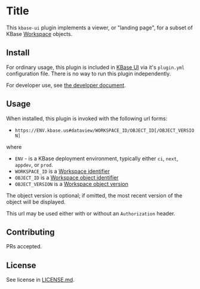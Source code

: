 # Title

This `kbase-ui` plugin implements a viewer, or "landing page", for a subset of KBase [Workspace](https://github.com/kbase/workspace_deluxe) objects.

## Install

For ordinary usage, this plugin is included in [KBase UI](https://github.com/kbase/kbase-ui) via it's `plugin.yml` configuration file. There is no way to run this plugin independently.

For developer use, see [the developer document](docs/development.md).

## Usage

When installed, this plugin is invoked with the following url forms:

- `https://ENV.kbase.us#dataview/WORKSPACE_ID/OBJECT_ID[/OBJECT_VERSION]`

where
- `ENV` - is a KBase deployment environment, typically either `ci`, `next`, `appdev`, or `prod`.
- `WORKSPACE_ID` is a [Workspace identifier](https://github.com/kbase/workspace_deluxe/blob/0964b09a95f9c617547d40c413d57598cd12d04c/workspace.spec#L22)
- `OBJECT_ID` is a [Workspace object identifier](https://github.com/kbase/workspace_deluxe/blob/0964b09a95f9c617547d40c413d57598cd12d04c/workspace.spec#L148)
- `OBJECT_VERSION` is a [Workspace object version](https://github.com/kbase/workspace_deluxe/blob/0964b09a95f9c617547d40c413d57598cd12d04c/workspace.spec#L157)

The object version is optional; if omitted, the most recent version of the object will be displayed.

This url may be used either with or without an `Authorization` header. 



## Contributing

PRs accepted.

## License

See license in [LICENSE.md](LICENSE.md).